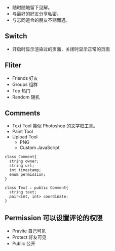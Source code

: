 - 随时随地留下见解。
- 与最好的好友分享私密。
- 与志同道合的朋友不期而遇。

## Switch
- 开启时显示渲染过的页面，关闭时显示正常的页面
  
## Fliter
- Friends 好友
- Groups 组群
- Top 热门
- Random 随机
  
## Comments
- Text Tool
  类似 Photoshop 的文字框工具。
- Paint Tool
- Upload Tool
  - PNG
  - Custom JavaScript
  
```
class Comment{
  string owner;
  string url;
  int timestamp;
  enum permission;
}

class Text : public Comment{
  string text;
  pair<int, int> coordinate;
}
```
  
  
## Permission 可以设置评论的权限
- Pravite 自己可见
- Protect 好友可见
- Public 公开
 
